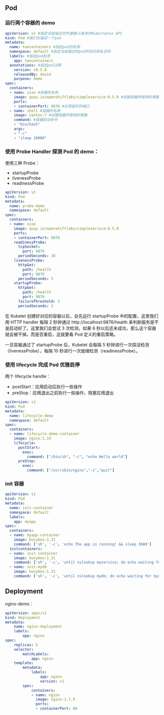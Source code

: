 ## Pod

### 运行两个容器的 demo

```yaml
apiVersion: v1 #指定当前描述文件遵循v1版本的Kubernetes API
kind: Pod #我们在描述一个pod
metadata:
  name: twocontainers #指定pod的名称
  namespace: default #指定当前描述的pod所在的命名空间
  labels: #指定pod标签
    app: twocontainers
  annotations: #指定pod注释
    version: v0.5.0
    releasedBy: david
    purpose: demo
spec:
  containers:
  - name: sise #容器的名称
    image: quay.io/openshiftlabs/simpleservice:0.5.0 #创建容器所使用的镜像
    ports:
    - containerPort: 9876 #应用监听的端口
  - name: shell #容器的名称
    image: centos:7 #创建容器所使用的镜像
    command: #容器启动命令
    - "bin/bash"
    args:
    - "-c"
    - "sleep 10000"
```



### 使用 Probe Handler 探测 Pod 的 demo：

使用三种 Probe：

- startupProbe
- livenessProbe
- readinessProbe

```yaml
apiVersion: v1
kind: Pod
metadata:
  name: probe-demo
  namespace: default
spec:
  containers:
  - name: sise
    image: quay.io/openshiftlabs/simpleservice:0.5.0
    ports:
    - containerPort: 9876
    readinessProbe:
      tcpSocket:
        port: 9876
      periodSeconds: 10
    livenessProbe:
      httpGet:
        path: /health
        port: 9876
      periodSeconds: 5
    startupProbe:
      httpGet:
        path: /health
        port: 9876
      failureThreshold: 3
      periodSeconds: 2
```

在 Kubelet 创建好对应的容器以后，会先运行 startupProbe 中的配置，这里我们用 HTTP handler 每隔 2 秒钟通过 http://localhost:9876/health 来判断服务是不是启动好了。这里我们会尝试 3 次检测，如果 6 秒以后还未成功，那么这个容器就会被干掉。而是否重启，这就要看 Pod 定义的重启策略。

一旦容器通过了 startupProbe 后，Kubelet 会每隔 5 秒钟进行一次探活检测 （livenessProbe），每隔 10 秒进行一次就绪检测（readinessProbe）。



### 使用 lifecycle 完成 Pod 优雅启停

两个 lifecycle handle：

- postStart：应用启动后执行一些操作
- preStop：应用退出之前执行一些操作，阻塞应用退出

```yaml
apiVersion: v1
kind: Pod
metadata:
  name: lifecycle-demo
  namespace: default
spec:
  containers:
  - name: lifecycle-demo-container
    image: nginx:1.19
    lifecycle:
      postStart:
        exec:
          command: ["/bin/sh", "-c", "echo Hello world"]
      preStop:
        exec:
          command: ["/usr/sbin/nginx","-s","quit"]
```



### init 容器

```yaml
apiVersion: v1
kind: Pod
metadata:
  name: init-container
  namespace: default
  labels:
    app: myapp
spec:
  containers:
  - name: myapp-container
    image: busybox:1.31
    command: ['sh', '-c', 'echo The app is running! && sleep 3600']
  initcontainers:
  - name: init-container
    image: busybox:1.31
    command: ['sh', '-c', 'until nslookup myservice; do echo waiting for myservice; sleep 2; done;']
  - name: init-mydb
    image: busybox:1.31
    command: ['sh', '-c', 'until nslookup mydb; do echo waiting for mydb; sleep 2; done;']
```



## Deployment

nginx-demo：

```yaml
apiVersion: apps/v1
kind: Deployment
metadata:
    name: nginx-deployment
    labels:
        app: nginx
spec:
    replicas: 5
    selector:
        matchLabels:
            app: nginx
    template:
        metadata:
            labels:
                app: nginx
                version: v1
        spec:
            containers:
            - name: nginx
              image: nginx:1.7.9
              ports:
              - containerPort: 80
```

